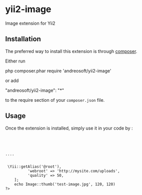 # yii2-image

Image extension for Yii2

Installation
------------

The preferred way to install this extension is through [composer](http://getcomposer.org/download/).

Either run

php composer.phar require 'andreosoft/yii2-image'

or add

"andreosoft/yii2-image": "*"

to the require section of your `composer.json` file.


Usage
-----

Once the extension is installed, simply use it in your code by  :
<code>
<?php 
use andreosoft\image; 
?>
....
<?php
    $options = [
          'root' => \Yii::getAlias('@root'),
          'webroot' => 'http://mysite.com/uploads',
          'quality' => 50,
    ];
    echo Image::thumb('test-image.jpg', 120, 120)
?>
</code>